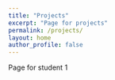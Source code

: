 ```yaml
---
title: "Projects"
excerpt: "Page for projects"
permalink: /projects/
layout: home
author_profile: false
---
```

Page for student 1